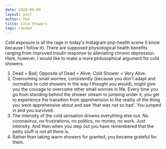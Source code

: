 ```yaml
---
date: 2020-06-09
layout: post
author: Ted
title: Cold Showers
tags: random
---
```

Cold exposure is all the rage in today's Instagram pop-health scene (I know because I follow it). There are supposed physiological health benefits ranging from improved insulin response to alleviating chronic depression. Here, however, I would like to make a more philosophical argument for cold showers.

1. Dead = Bad; Opposite of Dead = Alive; Cold Shower = Very Alive.
1. Overcoming small worries, consistently (because you don't adapt and normalize to cold showers in the way I thought you would), might give you the courage to overcome other small worries in life. Every time you go from standing behind the shower stream to jumping under it, you get to experience the transition from apprehension to the reality of the thing you were apprehensive about and see 'that was not so bad'. You jumped in and you survived.
1. The intensity of the cold sensation drowns everything else out. No coronavirus, no frustrations, no politics, no money, no work. Just intensity. And then when you step out you have remembered that the petty stuff is not all there is.
1. Rather than taking warm showers for granted, you became grateful for them.  
